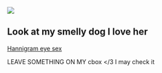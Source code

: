![](https://cdn.discordapp.com/attachments/1008709455959040110/1146655933678759936/image.png)

Look at my smelly dog I love her
--------------------------------
[Hannigram eye sex](https://youtu.be/euqIyk3EB5M?si=rDqLNfx5vRm5gMuv)

LEAVE SOMETHING ON MY cbox </3 I may check it
